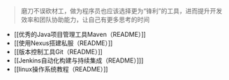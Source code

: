> 磨刀不误砍材工，做为程序员也应该选择更为“锋利”的工具，进而提升开发效率和团队协助能力，让自己有更多思考的时间
*  [[优秀的Java项目管理工具Maven（README）]]
* [[使用Nexus搭建私服（README）]]
* [[版本控制工具Git（README）]]
* [[Jenkins自动化构建与持续集成（README）]]]
* [[linux操作系统教程（README）]]
